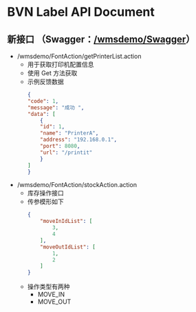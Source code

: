 # BVN Label API Document
## 新接口 （Swagger：<a href="http://bowkerbvnlabelportal.azurewebsites.net/wmsdemo/Swagger">/wmsdemo/Swagger</a>）
* /wmsdemo/FontAction/getPrinterList.action
    * 用于获取打印机配置信息
    * 使用 Get 方法获取
    * 示例反馈数据
        ```JSON
        {
        "code": 1,
        "message": "成功 ",
        "data": [
            {
            "id": 1,
            "name": "PrinterA",
            "address": "192.168.0.1",
            "port": 8080,
            "url": "/printit"
            }
        ]
        }
        ```
* /wmsdemo/FontAction/stockAction.action
    * 库存操作接口
    * 传参模形如下
        ```JSON
        {
            "moveInIdList": [
                3,
                4
            ],
            "moveOutIdList": [
                1,
                2
            ]
        }
        ```
    * 操作类型有两种
        * MOVE_IN
        * MOVE_OUT
